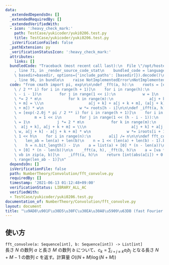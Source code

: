 ```yaml
---
data:
  _extendedDependsOn: []
  _extendedRequiredBy: []
  _extendedVerifiedWith:
  - icon: ':heavy_check_mark:'
    path: TestCase/yukicoder/yuki0206.test.py
    title: TestCase/yukicoder/yuki0206.test.py
  _isVerificationFailed: false
  _pathExtension: py
  _verificationStatusIcon: ':heavy_check_mark:'
  attributes:
    links: []
  bundledCode: "Traceback (most recent call last):\n  File \"/opt/hostedtoolcache/Python/3.9.6/x64/lib/python3.9/site-packages/onlinejudge_verify/documentation/build.py\"\
    , line 71, in _render_source_code_stat\n    bundled_code = language.bundle(stat.path,\
    \ basedir=basedir, options={'include_paths': [basedir]}).decode()\n  File \"/opt/hostedtoolcache/Python/3.9.6/x64/lib/python3.9/site-packages/onlinejudge_verify/languages/python.py\"\
    , line 96, in bundle\n    raise NotImplementedError\nNotImplementedError\n"
  code: "from cmath import pi, exp\n\n\ndef _fft(a, h):\n    roots = [exp(2.0j * pi\
    \ / 2 ** i) for i in range(h + 1)]\n    for i in range(h):\n        m = 1 << (h\
    \ - i - 1)\n        for j in range(1 << i):\n            w = 1\n            j\
    \ *= 2 * m\n            for k in range(m):\n                a[j + k], a[j + k\
    \ + m] = \\\n                    a[j + k] + a[j + k + m], (a[j + k] - a[j + k\
    \ + m]) * w\n                w *= roots[h - i]\n\n\ndef _ifft(a, h):\n    iroots\
    \ = [exp(-2.0j * pi / 2 ** i) for i in range(h + 1)]\n    for i in range(h):\n\
    \        m = 1 << i\n        for j in range(1 << (h - i - 1)):\n            w\
    \ = 1\n            j *= 2 * m\n            for k in range(m):\n              \
    \  a[j + k], a[j + k + m] = \\\n                    a[j + k] + a[j + k + m] *\
    \ w, a[j + k] - a[j + k + m] * w\n                w *= iroots[i + 1]\n    n =\
    \ 1 << h\n    for i in range(n):\n        a[i] /= n\n\n\ndef fft_convolve(a, b):\n\
    \    len_ab = len(a) + len(b)\n    n = 1 << (len(a) + len(b) - 1).bit_length()\n\
    \    h = n.bit_length() - 1\n    a = list(a) + [0] * (n - len(a))\n    b = list(b)\
    \ + [0] * (n - len(b))\n\n    _fft(a, h), _fft(b, h)\n    a = [va * vb for va,\
    \ vb in zip(a, b)]\n    _ifft(a, h)\n    return [int(abs(a[i]) + 0.5) for i in\
    \ range(len_ab - 1)]\n"
  dependsOn: []
  isVerificationFile: false
  path: NumberTheory/Convolution/fft_convolve.py
  requiredBy: []
  timestamp: '2021-06-13 01:12:48+09:00'
  verificationStatus: LIBRARY_ALL_AC
  verifiedWith:
  - TestCase/yukicoder/yuki0206.test.py
documentation_of: NumberTheory/Convolution/fft_convolve.py
layout: document
title: "\u9AD8\u901F\u30D5\u30FC\u30EA\u30A8\u5909\u63DB (fast Fourier transform)"
---
```


## 使い方
`fft_convolve(a: Sequence[int], b: Sequence[int]) -> List[int]`  
長さ $N$ の数列 $a$ と長さ $M$ の数列 $b$ について、$c_k = \sum_{i + j \equiv k} a_ib_j$ となる長さ $N + M - 1$ の数列 $c$ を返す。計算量 $O((N + M) \log (N + M))$
